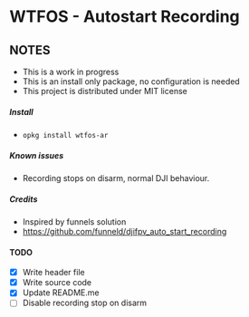 # WTFOS - Autostart Recording

## NOTES
- This is a work in progress
- This is an install only package, no configuration is needed
- This project is distributed under MIT license

##### Install
- `opkg install wtfos-ar`

##### Known issues
- Recording stops on disarm, normal DJI behaviour.

##### Credits
- Inspired by funnels solution
- https://github.com/funneld/djifpv_auto_start_recording

#### TODO
- [x] Write header file
- [x] Write source code
- [x] Update README.me
- [ ] Disable recording stop on disarm
